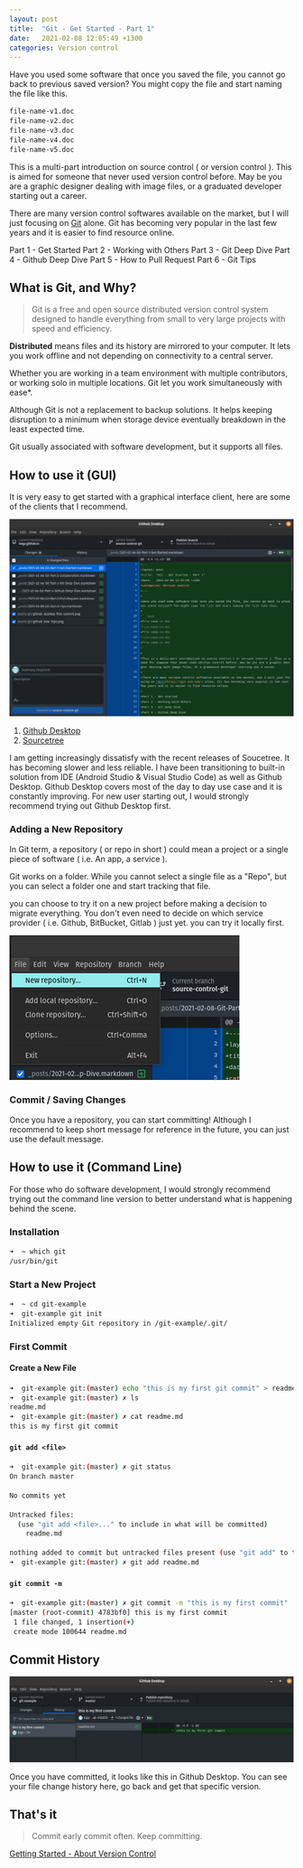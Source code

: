 ```yaml
---
layout: post
title:  "Git - Get Started - Part 1"
date:   2021-02-08 12:05:49 +1300
categories: Version control
---
```


Have you used some software that once you saved the file, you cannot go back to previous saved version? You might copy the file and start naming the file like this.

```bash
file-name-v1.doc
file-name-v2.doc
file-name-v3.doc
file-name-v4.doc
file-name-v5.doc
```

This is a multi-part introduction on source control ( or version control ). This is aimed for someone that never used version control before. May be you are a graphic designer dealing with image files, or a graduated developer starting out a career.

There are many version control softwares available on the market, but I will just focusing on [Git](https://git-scm.com/) alone. Git has becoming very popular in the last few years and it is easier to find resource online.

Part 1 - Get Started
Part 2 - Working with Others
Part 3 - Git Deep Dive
Part 4 - Github Deep Dive
Part 5 - How to Pull Request
Part 6 - Git Tips

## What is Git, and Why?

> Git is a free and open source distributed version control system designed to handle everything from small to very large projects with speed and efficiency.

**Distributed** means files and its history are mirrored to your computer. It lets you work offline and not depending on connectivity to a central server.

Whether you are working in a team environment with multiple contributors, or working solo in multiple locations. Git let you work simultaneously with ease*.

Although Git is not a replacement to backup solutions. It helps keeping disruption to a minimum when storage device eventually breakdown in the least expected time.

Git usually associated with software development, but it supports all files.

## How to use it (GUI)

It is very easy to get started with a graphical interface client, here are some of the clients that I recommend.

![Github Desktop](/assets/git/github-desktop.png)

1. [Github Desktop](https://desktop.github.com/)
1. [Sourcetree](https://www.sourcetreeapp.com/)

I am getting increasingly dissatisfy with the recent releases of Soucetree. It has becoming slower and less reliable. I have been transitioning to built-in solution from IDE (Android Studio & Visual Studio Code) as well as Github Desktop. Github Desktop covers most of the day to day use case and it is constantly improving. For new user starting out, I would strongly recommend trying out Github Desktop first.

### Adding a New Repository

In Git term, a repository ( or repo in short ) could mean a project or a single piece of software ( i.e. An app, a service ).

Git works on a folder. While you cannot select a single file as a "Repo", but you can select a folder one and start tracking that file.

you can choose to try it on a new project before making a decision to migrate everything. You don't even need to decide on which service provider ( i.e. Github, BitBucket, Gitlab ) just yet. you can try it locally first.

![Github Desktop - New Repository](/assets/git/github-new-repo.png)

### Commit / Saving Changes

Once you have a repository, you can start committing! Although I recommend to keep short message for reference in the future, you can just use the default message.

## How to use it (Command Line)

For those who do software development, I would strongly recommend trying out the command line version to better understand what is happening behind the scene.

### Installation

```bash
➜  ~ which git
/usr/bin/git
```

### Start a New Project

```bash
➜  ~ cd git-example 
➜  git-example git init
Initialized empty Git repository in /git-example/.git/
```

### First Commit

#### Create a New File

```bash
➜  git-example git:(master) echo "this is my first git commit" > readme.md
➜  git-example git:(master) ✗ ls
readme.md
➜  git-example git:(master) ✗ cat readme.md 
this is my first git commit
```

#### `git add <file>`

```bash
➜  git-example git:(master) ✗ git status
On branch master

No commits yet

Untracked files:
  (use "git add <file>..." to include in what will be committed)
	readme.md

nothing added to commit but untracked files present (use "git add" to track)
➜  git-example git:(master) ✗ git add readme.md
```

#### `git commit -m`

```bash
➜  git-example git:(master) ✗ git commit -m "this is my first commit"
[master (root-commit) 4783bf0] this is my first commit
 1 file changed, 1 insertion(+)
 create mode 100644 readme.md
```

## Commit History

![Github Desktop - 1st cmd commit](/assets/git/github-desktop-first-commit.png)

Once you have committed, it looks like this in Github Desktop. You can see your file change history here, go back and get that specific version.

## That's it

> Commit early commit often. Keep committing.

[Getting Started - About Version Control](https://git-scm.com/book/en/v2/Getting-Started-About-Version-Control)
